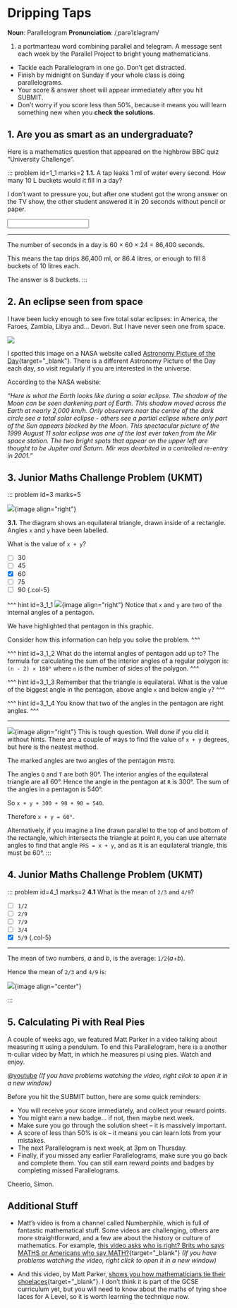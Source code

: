 # Dripping Taps

<div class="dictionary">

__Noun__: Parallelogram
__Pronunciation__: /ˌparəˈlɛləɡram/

1. a portmanteau word combining parallel and telegram. A message sent each
week by the Parallel Project to bright young mathematicians.

</div>

*	Tackle each Parallelogram in one go. Don’t get distracted.
*	Finish by midnight on Sunday if your whole class is doing parallelograms.
*	Your score & answer sheet will appear immediately after you hit SUBMIT.
*	Don’t worry if you score less than 50%, because it means you will learn something new when you __check the solutions__.


## 1.	Are you as smart as an undergraduate?

Here is a mathematics question that appeared on the highbrow BBC quiz “University Challenge”.

::: problem id=1_1 marks=2
__1.1.__ A tap leaks 1 ml of water every second. How many 10 L buckets would it fill in a day?

I don’t want to pressure you, but after one student got the wrong answer on the TV show, the other student answered it in 20 seconds without pencil or paper.

<input type="text" solution="8"/>  

---

The number of seconds in a day is 60 × 60 × 24 = 86,400 seconds.  

This means the tap drips 86,400 ml, or 86.4 litres, or enough to fill 8 buckets of 10 litres each.  

The answer is 8 buckets.
:::

## 2. An eclipse seen from space

I have been lucky enough to see five total solar eclipses: in America, the Faroes, Zambia, Libya and... Devon. But I have never seen one from space.

![](/resources/8-21-dripping-taps/2-eclipse-space.jpg)

I spotted this image on a NASA website called [Astronomy Picture of the Day](https://apod.nasa.gov/apod/){target="_blank"}. There is a different Astronomy Picture of the Day each day, so visit regularly if you are interested in the universe.  

According to the NASA website:  

_“Here is what the Earth looks like during a solar eclipse. The shadow of the Moon can be seen darkening part of Earth. This shadow moved across the Earth at nearly 2,000 km/h. Only observers near the centre of the dark circle see a total solar eclipse - others see a partial eclipse where only part of the Sun appears blocked by the Moon. This spectacular picture of the 1999 August 11 solar eclipse was one of the last ever taken from the Mir space station. The two bright spots that appear on the upper left are thought to be Jupiter and Saturn. Mir was deorbited in a controlled re-entry in 2001.”_  


## 3. Junior Maths Challenge Problem (UKMT)
<!--- 2011 (11) --->

::: problem id=3 marks=5

![](/resources/8-21-dripping-taps/3-angle-question.png){image align="right"}

__3.1.__  The diagram shows an equilateral triangle, drawn inside of a rectangle. Angles `x` and `y` have been labelled.   

What is the value of `x + y`?

* [ ] 30
* [ ] 45
* [x] 60
* [ ] 75
* [ ] 90
{.col-5}

^^^ hint id=3_1_1
![](/resources/8-21-dripping-taps/3-angles-hint.png){image align="right"}
Notice that `x` and `y` are two of the internal angles of a pentagon.

We have highlighted that pentagon in this graphic.

Consider how this information can help you solve the problem.
^^^

^^^ hint id=3_1_2
What do the internal angles of pentagon add up to? The formula for calculating the sum of the interior angles of a regular polygon is: `(n - 2) × 180°` where `n` is the number of sides of the polygon.
^^^

^^^ hint id=3_1_3
Remember that the triangle is equilateral. What is the value of the biggest angle in the pentagon, above angle `x` and below angle `y`?
^^^

^^^ hint id=3_1_4
You know that two of the angles in the pentagon are right angles.
^^^

---

![](/resources/8-21-dripping-taps/3-angle-answer.png){image align="right"}
This is tough question. Well done if you did it without hints. There are a couple
of ways to find the value of `x + y` degrees, but here is the neatest method.

The marked angles are two angles of the pentagon `PRSTQ`.

The angles `Q` and `T` are both 90°. The interior angles of the equilateral triangle
are all 60°. Hence the angle in the pentagon at `R` is 300°. The sum of the angles
in a pentagon is 540°.  

So `x + y + 300 + 90 + 90 = 540`.  

Therefore `x + y = 60°`.

Alternatively, if you imagine a line drawn parallel to the top of and bottom of the rectangle, which intersects the triangle at point `R`, you can use alternate angles to find that angle `PRS = x + y`, and as it is an equilateral triangle, this must be 60°.
:::


## 4. Junior Maths Challenge Problem (UKMT)
<!--- 2011 (13) --->

::: problem id=4_1 marks=2
__4.1__ What is the mean of `2/3` and `4/9`?

* [ ] `1/2`
* [ ] `2/9`
* [ ] `7/9`
* [ ] `3/4`
* [x] `5/9`
 {.col-5}

---

The mean of two numbers, _a_ and _b_, is the average: `1/2`(_a_+_b_).

Hence the mean of `2/3` and `4/9` is:

![](/resources/8-21-dripping-taps/5-jmc-answer.png){image align="center"}

:::


## 5. Calculating Pi with Real Pies

A couple of weeks ago, we featured Matt Parker in a video talking about measuring π  using a pendulum. To end this Parallelogram, here is a another π-culiar video by Matt, in which he measures pi using pies. Watch and enjoy.

@[youtube](ZNiRzZ66YN0?rel=0) _(If you have problems watching the video, right click to open it in a new window)_



Before you hit the SUBMIT button, here are some quick reminders:

*	You will receive your score immediately, and collect your reward points.
*	You might earn a new badge... if not, then maybe next week.
*	Make sure you go through the solution sheet – it is massively important.
*	A score of less than 50% is ok – it means you can learn lots from your mistakes.
*	The next Parallelogram is next week, at 3pm on Thursday.
*	Finally, if you missed any earlier Parallelograms, make sure you go back and complete them. You can still earn reward points and badges by completing missed Parallelograms.

Cheerio,
Simon.


## Additional Stuff

* Matt’s video is from a channel called Numberphile, which is full of fantastic mathematical stuff. Some videos are challenging, others are more straightforward, and a few are about the history or culture of mathematics. For example, [this video asks who is right? Brits who says MATHS or Americans who say MATH?](https://www.youtube.com/watch?v=SbZCECvoaTA?rel=0){target="_blank"} _(If you have problems watching the video, right click to open it in a new window)_

* And this video, by Matt Parker, [shows you how mathematicians tie their shoelaces](https://www.youtube.com/watch?v=XPIgR89jv3Q){target="_blank"}. I don’t think it is part of the GCSE curriculum yet, but you will need to know about the maths of tying shoe laces for A Level, so it is worth learning the technique now.
